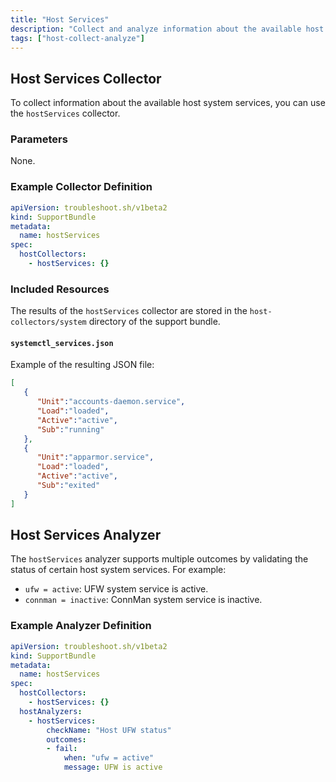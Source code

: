 ```yaml
---
title: "Host Services"
description: "Collect and analyze information about the available host system services."
tags: ["host-collect-analyze"]
---
```



## Host Services Collector

To collect information about the available host system services, you can use the `hostServices` collector.

### Parameters

None.

### Example Collector Definition

```yaml
apiVersion: troubleshoot.sh/v1beta2
kind: SupportBundle
metadata:
  name: hostServices
spec:
  hostCollectors:
    - hostServices: {}
```

### Included Resources

The results of the `hostServices` collector are stored in the `host-collectors/system` directory of the support bundle.

#### `systemctl_services.json`

Example of the resulting JSON file:

```json
[
   {
      "Unit":"accounts-daemon.service",
      "Load":"loaded",
      "Active":"active",
      "Sub":"running"
   },
   {
      "Unit":"apparmor.service",
      "Load":"loaded",
      "Active":"active",
      "Sub":"exited"
   }
]
```

## Host Services Analyzer
The `hostServices` analyzer supports multiple outcomes by validating the status of certain host system services. For example:

- `ufw = active`: UFW system service is active.
- `connman = inactive`: ConnMan system service is inactive.

### Example Analyzer Definition

```yaml
apiVersion: troubleshoot.sh/v1beta2
kind: SupportBundle
metadata:
  name: hostServices
spec:
  hostCollectors:
    - hostServices: {}
  hostAnalyzers:
    - hostServices:
        checkName: "Host UFW status"
        outcomes:
        - fail:
            when: "ufw = active"
            message: UFW is active
```

